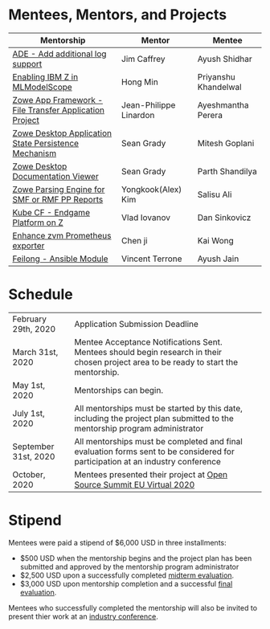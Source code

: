 # Mentees, Mentors, and Projects

| Mentorship | Mentor | Mentee |
|---------|--------|---------|
| [ADE - Add additional log support](https://github.com/openmainframeproject-internship/ADE---Add-additional-log-support)	| Jim Caffrey	| Ayush Shidhar	| 
| [Enabling IBM Z in MLModelScope](https://github.com/openmainframeproject-internship/Enabling-IBM-Z-in-MLModelScope)	| Hong Min	| Priyanshu Khandelwal	| 
| [Zowe App Framework - File Transfer Application Project](https://github.com/openmainframeproject-internship/Zowe-App-Framework---File-Transfer-Application)	| Jean-Philippe Linardon	| Ayeshmantha Perera	| 
| [Zowe Desktop Application State Persistence Mechanism](https://github.com/openmainframeproject-internship/Zowe-Desktop-Application-State-Persistence-Mechanism)	| Sean Grady	| Mitesh Goplani	| 
| [Zowe Desktop Documentation Viewer](https://github.com/openmainframeproject-internship/Zowe-Desktop-Documentation-Viewer) |	Sean Grady	| Parth Shandilya	| 
| [Zowe Parsing Engine for SMF or RMF PP Reports](https://github.com/openmainframeproject-internship/Zowe-Parsing-Engine-for-SMF-or-RMF-PP-Reports)	| Yongkook(Alex) Kim	| Salisu Ali	| 
| [Kube CF - Endgame Platform on Z](https://github.com/openmainframeproject-internship/Kube-CF---Endgame-Platform-on-Z)	| Vlad Iovanov	| Dan Sinkovicz	| 
| [Enhance zvm Prometheus exporter](https://github.com/openmainframeproject-internship/Enhance-zvm-Prometheus-exporter)	| Chen ji 	| Kai Wong	| 
| [Feilong - Ansible Module](https://github.com/openmainframeproject-internship/Feilong---Ansible-Module)	| Vincent Terrone	| Ayush Jain 	| 

# Schedule

| | | |
|---------|--------|---------|
| February 29th, 2020 | Application Submission Deadline |
| March 31st, 2020 | Mentee Acceptance Notifications Sent. Mentees should begin research in their chosen project area to be ready to start the mentorship. |
| May 1st, 2020 | Mentorships can begin. |
| July 1st, 2020 | All mentorships must be started by this date, including the project plan submitted to the mentorship program administrator  |
| September 31st, 2020 | All mentorships must be completed and final evaluation forms sent to be considered for participation at an industry conference |
| October, 2020 | Mentees presented their project at [Open Source Summit EU Virtual 2020](https://www.youtube.com/watch?v=3T8HTtLFQnc) |

# Stipend

Mentees were paid a stipend of $6,000 USD in three installments:

- $500 USD when the mentorship begins and the project plan has been submitted and approved by the mentorship program administrator
- $2,500 USD upon a successfully completed [midterm evaluation](../guides/mentee.md#evaluations).
- $3,000 USD upon mentorship completion and a successful [final evaluation](../guides/mentee.md#final-evaluations-and-work-product-submission).

Mentees who successfully completed the mentorship will also be invited to present thier work at an [industry conference](../guides/mentee.md#particpation-at-an-industry-event).
